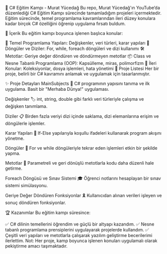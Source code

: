 🌟 C# Eğitim Kampı - Murat Yücedağ
Bu repo, Murat Yücedağ'ın YouTube’da düzenlediği C# Eğitim Kampı sürecinde tamamladığım projeleri içermektedir. Eğitim sürecinde, temel programlama kavramlarından ileri düzey konulara kadar birçok C# özelliğini öğrenip uygulama fırsatı buldum.

🚀 İçerik
Bu eğitim kampı boyunca işlenen başlıca konular:

📌 Temel Programlama Yapıları: Değişkenler, veri türleri, karar yapıları
🔄 Döngüler ve Diziler: For, while, foreach döngüleri ve dizi kullanımı
🛠️ Metotlar: Geriye değer döndüren ve döndürmeyen metotlar
📦 Class ve Nesne Tabanlı Programlama (OOP): Kapsülleme, miras, polimorfizm
📂 İleri Konular: Koleksiyonlar, dosya işlemleri, hata yönetimi
📂 Proje Listesi
Her bir proje, belirli bir C# kavramını anlamak ve uygulamak için tasarlanmıştır.

✨ Proje Detayları
MainSubjects
📝 C# programının yapısını tanıma ve ilk uygulama. Basit bir "Merhaba Dünya!" uygulaması.

Değişkenler
🏷️ int, string, double gibi farklı veri türleriyle çalışma ve değişken tanımlama.

Diziler
📋 Birden fazla veriyi dizi içinde saklama, dizi elemanlarına erişim ve döngülerle işlemler.

Karar Yapıları
🔀 If-Else yapılarıyla koşullu ifadeleri kullanarak program akışını yönetme.

Döngüler
🔄 For ve while döngüleriyle tekrar eden işlemleri etkin bir şekilde yapma.

Metotlar
🔧 Parametreli ve geri dönüşlü metotlarla kodu daha düzenli hale getirme.

Foreach Döngüsü ve Sınav Sistemi
🎓 Öğrenci notlarını hesaplayan bir sınav sistemi simülasyonu.

Geriye Değer Döndüren Fonksiyonlar
🎗️ Kullanıcıdan alınan verileri işleyen ve sonuç döndüren fonksiyonlar.

🏆 Kazanımlar
Bu eğitim kampı süresince:

✅ C# dilinin temellerini öğrendim ve güçlü bir altyapı kazandım.
✅ Nesne tabanlı programlama prensiplerini uygulayarak projelerde kullandım.
✅ Çeşitli veri yapıları ve metotlarla çalışarak yazılım geliştirme becerilerimi ilerlettim.
Not: Her proje, kamp boyunca işlenen konuları uygulamalı olarak pekiştirme amacı taşımaktadır.


